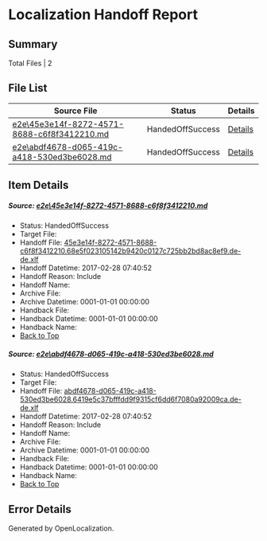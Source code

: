# <a name='report-top'></a> Localization Handoff Report

## Summary
 Total Files | 2

## File List
 Source File | Status | Details 
 ----------- | ------ | ------- 
 [e2e\45e3e14f-8272-4571-8688-c6f8f3412210.md](https://github.com/OpenLocalizationTestOrg/ol-test4/blob/c269db6e40b1c068aac603c5d9d65e0839d7408f/e2e/45e3e14f-8272-4571-8688-c6f8f3412210.md) | HandedOffSuccess | [Details](#05712e2ec25e9cf6399db8dddea91979e939f9f95)
 [e2e\abdf4678-d065-419c-a418-530ed3be6028.md](https://github.com/OpenLocalizationTestOrg/ol-test4/blob/c269db6e40b1c068aac603c5d9d65e0839d7408f/e2e/abdf4678-d065-419c-a418-530ed3be6028.md) | HandedOffSuccess | [Details](#66355bd45c6bb7d8c59160e751be12ae4a8eb5618)

## Item Details
##### <a name='05712e2ec25e9cf6399db8dddea91979e939f9f95'></a> Source: [e2e\45e3e14f-8272-4571-8688-c6f8f3412210.md](https://github.com/OpenLocalizationTestOrg/ol-test4/blob/c269db6e40b1c068aac603c5d9d65e0839d7408f/e2e/45e3e14f-8272-4571-8688-c6f8f3412210.md)
* Status: HandedOffSuccess
* Target File: 
* Handoff File: [45e3e14f-8272-4571-8688-c6f8f3412210.68e5f023105142b9420c0127c725bb2bd8ac8ef9.de-de.xlf](https://github.com/OpenLocalizationTestOrg/ol-test4-handoff/blob/637e56687fdfb6e922af4cdfd4fbd23e82818b17/ol-handoff/OpenLocalizationTestOrg/ol-test4-dede/xinjiang/high/45e3e14f-8272-4571-8688-c6f8f3412210.68e5f023105142b9420c0127c725bb2bd8ac8ef9.de-de.xlf)
* Handoff Datetime: 2017-02-28 07:40:52
* Handoff Reason: Include
* Handoff Name: 
* Archive File: 
* Archive Datetime: 0001-01-01 00:00:00
* Handback File: 
* Handback Datetime: 0001-01-01 00:00:00
* Handback Name: 
* [Back to Top](#report-top)

##### <a name='66355bd45c6bb7d8c59160e751be12ae4a8eb5618'></a> Source: [e2e\abdf4678-d065-419c-a418-530ed3be6028.md](https://github.com/OpenLocalizationTestOrg/ol-test4/blob/c269db6e40b1c068aac603c5d9d65e0839d7408f/e2e/abdf4678-d065-419c-a418-530ed3be6028.md)
* Status: HandedOffSuccess
* Target File: 
* Handoff File: [abdf4678-d065-419c-a418-530ed3be6028.6419e5c37bfffdd9f9315cf6dd6f7080a92009ca.de-de.xlf](https://github.com/OpenLocalizationTestOrg/ol-test4-handoff/blob/637e56687fdfb6e922af4cdfd4fbd23e82818b17/ol-handoff/OpenLocalizationTestOrg/ol-test4-dede/xinjiang/high/abdf4678-d065-419c-a418-530ed3be6028.6419e5c37bfffdd9f9315cf6dd6f7080a92009ca.de-de.xlf)
* Handoff Datetime: 2017-02-28 07:40:52
* Handoff Reason: Include
* Handoff Name: 
* Archive File: 
* Archive Datetime: 0001-01-01 00:00:00
* Handback File: 
* Handback Datetime: 0001-01-01 00:00:00
* Handback Name: 
* [Back to Top](#report-top)


## Error Details

Generated by OpenLocalization.
